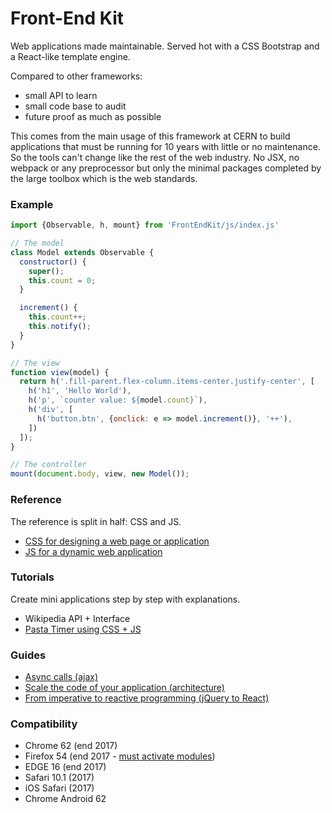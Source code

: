# Front-End Kit

Web applications made maintainable. Served hot with a CSS Bootstrap and a React-like template engine.

Compared to other frameworks:
* small API to learn
* small code base to audit
* future proof as much as possible

This comes from the main usage of this framework at CERN to build applications that must be running for 10 years with little or no maintenance. So the tools can't change like the rest of the web industry. No JSX, no webpack or any preprocessor but only the minimal packages completed by the large toolbox which is the web standards.

### Example

```js
import {Observable, h, mount} from 'FrontEndKit/js/index.js'

// The model
class Model extends Observable {
  constructor() {
    super();
    this.count = 0;
  }

  increment() {
    this.count++;
    this.notify();
  }
}

// The view
function view(model) {
  return h('.fill-parent.flex-column.items-center.justify-center', [
    h('h1', 'Hello World'),
    h('p', `counter value: ${model.count}`),
    h('div', [
      h('button.btn', {onclick: e => model.increment()}, '++'),
    ])
  ]);
}

// The controller
mount(document.body, view, new Model());
```

### Reference

The reference is split in half: CSS and JS.

- [CSS for designing a web page or application](./css)
- [JS for a dynamic web application](./js)

### Tutorials

Create mini applications step by step with explanations.

- Wikipedia API + Interface
- [Pasta Timer using CSS + JS](./docs/tutorials/pasta-timer.md)

### Guides

- [Async calls (ajax)](./docs/guides/async-calls.md)
- [Scale the code of your application (architecture)](./docs/guides/scale-app.md)
- [From imperative to reactive programming (jQuery to React)](./docs/guides/reactive-programming.md)

### Compatibility

- Chrome 62 (end 2017)
- Firefox 54 (end 2017 - [must activate modules](./js/docs/firefox-modules.md))
- EDGE 16 (end 2017)
- Safari 10.1 (2017)
- iOS Safari (2017)
- Chrome Android 62
